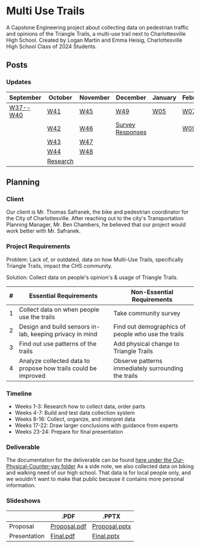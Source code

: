 # Multi Use Trails

A Capstone Engineering project about collecting data on pedestrian traffic and opinions of the Triangle Trails, a multi-use trail next to Charlottesville High School. Created by Logan Martin and Emma Heisig, Charlottesville High School Class of 2024 Students.

## Posts

### Updates

| September                                 | October                                    | November                         | December                                                   | January                          | February                         | March | April |
|-------------------------------------------|--------------------------------------------|----------------------------------|------------------------------------------------------------|----------------------------------|----------------------------------|-------|-------|
| [W37--W40](/_posts/2023-09-11-W37--40.md) | [W41](/_posts/2023-10-07-W41.md)           | [W45](/_posts/2023-11-06-W45.md) | [W49](/_posts/2023-12-04-W49.md)                           | [W05](/_posts/2024-01-29-W05.md) | [W07](/_posts/2024-02-12-W07.md) |       |       |
|                                           | [W42](/_posts/2023-10-16-W42.md)           | [W46](/_posts/2023-11-13-W46.md) | [Survey Responses](/_posts/2023-12-11-Survey-Responses.md) |                                  | [W09](/_posts/2024-02-26-W09.md) |       |       |
|                                           | [W43](/_posts/2023-10-23-W43.md)           | [W47](/_posts/2023-11-20-W47.md) |                                                            |                                  |                                  |       |       |
|                                           | [W44](/_posts/2023-10-30-W44.md)           | [W48](/_posts/2023-11-27-W48.md) |                                                            |                                  |                                  |       |       |
|                                           | [Research](/_posts/2023-10-31-Research.md) |                                  |                                                            |                                  |                                  |       |       |

## Planning

### Client

Our client is Mr. Thomas Safranek, the bike and pedestrian coordinator for the City of Charlottesville. After reaching out to the city's Transportation Planning Manager, Mr. Ben Chambers, he believed that our project would work better with Mr. Safranek.

### Project Requirements

Problem: Lack of, or outdated, data on how Multi-Use Trails, specifically Triangle Trails, impact the CHS community.

Solution: Collect data on people's opinion's & usage of Triangle Trails.

| # | Essential Requirements | Non-Essential Requirements |
| - | ---------------------- | -------------------------- |
| 1 | Collect data on when people use the trails | Take community survey |
| 2 | Design and build sensors in-lab, keeping privacy in mind | Find out demographics of people who use the trails |
| 3 | Find out use patterns of the trails | Add physical change to Triangle Trails |
| 4 | Analyze collected data to propose how trails could be improved | Observe patterns immediately surrounding the trails |

### Timeline

- Weeks 1-3: Research how to collect data, order parts 
- Weeks 4-7: Build and test data collection system
- Weeks 8-16: Collect, organize, and interpret data
- Weeks 17-22: Draw larger conclusions with guidance from experts
- Weeks 23-24: Prepare for final presentation

### Deliverable

The documentation for the deliverable can be found [here under the Our-Physical-Counter-yay folder](Our-Physical-Counter-yay/Documentation/README_PhysicalCounter.md) As a side note, we also collected data on biking and walking need of our high school. That data is for local people only, and we wouldn't want to make that public because it contains more personal information.

### Slideshows

|  | .PDF | .PPTX |
| - | ---------------------- | -------------------------- |
| Proposal | [Proposal.pdf](slideshows/Proposal.pdf) | [Proposal.pptx](slideshows/Proposal.pptx) |
| Presentation | [Final.pdf](slideshows/Final.pdf) | [Final.pptx](slideshows/Final.pptx) |
